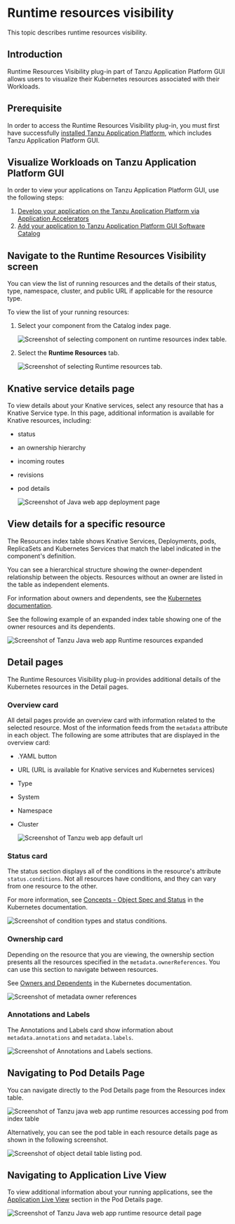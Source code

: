 # Runtime resources visibility

This topic describes runtime resources visibility.


## <a id="Introduction"></a> Introduction

Runtime Resources Visibility plug-in part of Tanzu Application Platform GUI allows users to
visualize their Kubernetes resources associated with their Workloads.


## <a id="prerequisite"></a> Prerequisite

In order to access the Runtime Resources Visibility plug-in, you must first have successfully
[installed Tanzu Application Platform](../../install-intro.md), which includes
Tanzu Application Platform GUI.


## <a id="Visualize-app"></a> Visualize Workloads on Tanzu Application Platform GUI

In order to view your applications on Tanzu Application Platform GUI, use the following steps:

1. [Develop your application on the Tanzu Application Platform via Application Accelerators](../../getting-started.html#dev-first-app)
2. [Add your application to Tanzu Application Platform GUI Software Catalog](../../getting-started.html#add-app-to-gui-cat)


## <a id="nav-rr-vis-screen"></a> Navigate to the **Runtime Resources Visibility** screen

You can view the list of running resources and the details of their status, type, namespace, cluster,
and public URL if applicable for the resource type.

To view the list of your running resources:

1. Select your component from the Catalog index page.

   ![Screenshot of selecting component on runtime resources index table.](images/runtime-resources-components.png)

2. Select the **Runtime Resources** tab.

   ![Screenshot of selecting Runtime resources tab.](images/runtime-resources-index.png)


## <a id="knative-service-details"></a> Knative service details page

To view details about your Knative services, select any resource that has a Knative Service type.
In this page, additional information is available for Knative resources, including:

- status
- an ownership hierarchy
- incoming routes
- revisions
- pod details

   ![Screenshot of Java web app deployment page](images/runtime-resources-details.png)


## <a id="view-resource-details"></a> View details for a specific resource

The Resources index table shows Knative Services, Deployments, pods, ReplicaSets and
Kubernetes Services that match the label indicated in the component's definition.

You can see a hierarchical structure showing the owner-dependent relationship between the objects.
Resources without an owner are listed in the table as independent elements.

For information about owners and dependents, see the
[Kubernetes documentation](https://kubernetes.io/docs/concepts/overview/working-with-objects/owners-dependents/).

See the following example of an expanded index table showing one of the owner resources and its dependents.

![Screenshot of Tanzu Java web app Runtime resources expanded](images/runtime-resources-expanded.png)


## <a id="detail-pages"></a> Detail pages

The Runtime Resources Visibility plug-in provides additional details of the Kubernetes resources in
the Detail pages.


### <a id="overview-card"></a> Overview card

All detail pages provide an overview card with information related to the selected resource.
Most of the information feeds from the `metadata` attribute in each object.
The following are some attributes that are displayed in the overview card:

- .YAML button
- URL (URL is available for Knative services and Kubernetes services)
- Type
- System
- Namespace
- Cluster

   ![Screenshot of Tanzu web app default url](images/runtime-resources-overview.png)


### <a id="status-card"></a>Status card

The status section displays all of the conditions in the resource's attribute `status.conditions`.
Not all resources have conditions, and they can vary from one resource to the other.

For more information, see
[Concepts - Object Spec and Status](https://kubernetes.io/docs/concepts/_print/#object-spec-and-status)
in the Kubernetes documentation.

![Screenshot of condition types and status conditions.](images/runtime-resources-status.png)


### <a id="ownership-card"></a>Ownership card

Depending on the resource that you are viewing, the ownership section presents all the resources
specified in the `metadata.ownerReferences`. You can use this section to navigate between resources.

See [Owners and Dependents](https://kubernetes.io/docs/concepts/overview/working-with-objects/owners-dependents/) in the Kubernetes documentation.

![Screenshot of metadata owner references](images/runtime-resources-ownership.png)


### <a id="annotations"></a>Annotations and Labels

The Annotations and Labels card show information about `metadata.annotations` and `metadata.labels`.

![Screenshot of Annotations and Labels sections.](images/runtime-resources-annotations.png)


## <a id="navigating-to-pods"></a>Navigating to Pod Details Page

You can navigate directly to the Pod Details page from the Resources index table.

![Screenshot of Tanzu java web app runtime resources accessing pod from index table](images/runtime-resources-index-pod.png)

Alternatively, you can see the pod table in each resource details page as shown in the following screenshot.

![Screenshot of object detail table listing pod.](images/runtime-resources-pods.png)


## <a id="pod-details"></a>Navigating to Application Live View

To view additional information about your running applications, see the
[Application Live View](app-live-view.md) section in the Pod Details page.

![Screenshot of Tanzu Java web app runtime resource detail page](images/runtime-resources-pod-details.png)
